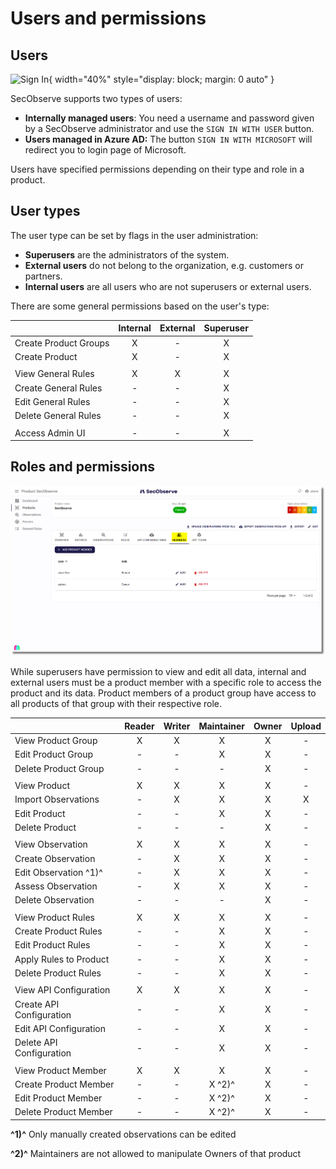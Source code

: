 # Users and permissions

## Users

![Sign In](../assets/images/screenshot_sign_in.png){ width="40%" style="display: block; margin: 0 auto" }

SecObserve supports two types of users:

* **Internally managed users**: You need a username and password given by a SecObserve administrator and use the `SIGN IN WITH USER` button.
* **Users managed in Azure AD:** The button `SIGN IN WITH MICROSOFT` will redirect you to login page of Microsoft.

Users have specified permissions depending on their type and role in a product.

## User types

The user type can be set by flags in the user administration:

* **Superusers** are the administrators of the system.
* **External users** do not belong to the organization, e.g. customers or partners.
* **Internal users** are all users who are not superusers or external users.

There are some general permissions based on the user's type:

|                       | Internal | External | Superuser |
|-----------------------|:--------:|:--------:|:---------:|
| Create Product Groups | X        | -        | X         |
| Create Product        | X        | -        | X         |
|                       |          |          |           |
| View General Rules    | X        | X        | X         |
| Create General Rules  | -        | -        | X         |
| Edit General Rules    | -        | -        | X         |
| Delete General Rules  | -        | -        | X         |
|                       |          |          |           |
| Access Admin UI       | -        | -        | X         |

## Roles and permissions

![Product Members](../assets/images/screenshot_product_members.png)

While superusers have permission to view and edit all data, internal and external users must be a product member with a specific role to access the product and its data. Product members of a product group have access to all products of that group with their respective role.

|                          | Reader | Writer | Maintainer | Owner | Upload |
|--------------------------|:------:|:------:|:----------:|:-----:|:------:|
| View Product Group       | X      | X      | X          | X     | -      |
| Edit Product Group       | -      | -      | X          | X     | -      |
| Delete Product Group     | -      | -      | -          | X     | -      |
|                          |        |        |            |       |        |
| View Product             | X      | X      | X          | X     | -      |
| Import Observations      | -      | X      | X          | X     | X      |
| Edit Product             | -      | -      | X          | X     | -      |
| Delete Product           | -      | -      | -          | X     | -      |
|                          |        |        |            |       |        |
| View Observation         | X      | X      | X          | X     | -      |
| Create Observation       | -      | X      | X          | X     | -      |
| Edit Observation ^1)^    | -      | X      | X          | X     | -      |
| Assess Observation       | -      | X      | X          | X     | -      |
| Delete Observation       | -      | -      | -          | X     | -      |
|                          |        |        |            |       |        |
| View Product Rules       | X      | X      | X          | X     | -      |
| Create Product Rules     | -      | -      | X          | X     | -      |
| Edit Product Rules       | -      | -      | X          | X     | -      |
| Apply Rules to Product   | -      | -      | X          | X     | -      |
| Delete Product Rules     | -      | -      | X          | X     | -      |
|                          |        |        |            |       |        |
| View API Configuration   | X      | X      | X          | X     | -      |
| Create API Configuration | -      | -      | X          | X     | -      |
| Edit API Configuration   | -      | -      | X          | X     | -      |
| Delete API Configuration | -      | -      | X          | X     | -      |
|                          |        |        |            |       |        |
| View Product Member      | X      | X      | X          | X     | -      |
| Create Product Member    | -      | -      | X ^2)^     | X     | -      |
| Edit Product Member      | -      | -      | X ^2)^     | X     | -      |
| Delete Product Member    | -      | -      | X ^2)^     | X     | -      |

**^1)^** Only manually created observations can be edited

**^2)^** Maintainers are not allowed to manipulate Owners of that product
